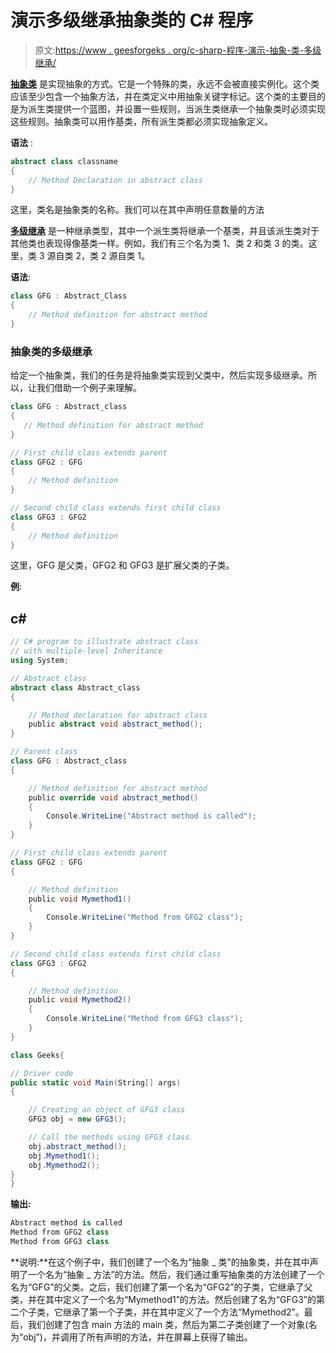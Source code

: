 # 演示多级继承抽象类的 C# 程序

> 原文:[https://www . geesforgeks . org/c-sharp-程序-演示-抽象-类-多级继承/](https://www.geeksforgeeks.org/c-sharp-program-to-demonstrate-abstract-class-with-multiple-level-inheritance/)

[**抽象类**](https://www.geeksforgeeks.org/c-sharp-abstract-classes/) 是实现抽象的方式。它是一个特殊的类，永远不会被直接实例化。这个类应该至少包含一个抽象方法，并在类定义中用抽象关键字标记。这个类的主要目的是为派生类提供一个蓝图，并设置一些规则，当派生类继承一个抽象类时必须实现这些规则。抽象类可以用作基类，所有派生类都必须实现抽象定义。

**语法** :

```cs
abstract class classname
{
    // Method Declaration in abstract class
}
```

这里，类名是抽象类的名称。我们可以在其中声明任意数量的方法

[**多级继承**](https://www.geeksforgeeks.org/c-sharp-multilevel-inheritance/) 是一种继承类型，其中一个派生类将继承一个基类，并且该派生类对于其他类也表现得像基类一样。例如，我们有三个名为类 1、类 2 和类 3 的类。这里，类 3 源自类 2，类 2 源自类 1。

**语法**:

```cs
class GFG : Abstract_Class
{
    // Method definition for abstract method
}
```

### 抽象类的多级继承

给定一个抽象类，我们的任务是将抽象类实现到父类中，然后实现多级继承。所以，让我们借助一个例子来理解。

```cs
class GFG : Abstract_class
{
   // Method definition for abstract method
}

// First child class extends parent
class GFG2 : GFG
{
    // Method definition
}

// Second child class extends first child class
class GFG3 : GFG2
{
    // Method definition
}
```

这里，GFG 是父类，GFG2 和 GFG3 是扩展父类的子类。

**例**:

## c#

```cs
// C# program to illustrate abstract class 
// with multiple-level Inheritance
using System;

// Abstract class
abstract class Abstract_class
{

    // Method declaration for abstract class
    public abstract void abstract_method();
}

// Parent class
class GFG : Abstract_class
{

    // Method definition for abstract method
    public override void abstract_method()
    {
        Console.WriteLine("Abstract method is called");
    }
}

// First child class extends parent
class GFG2 : GFG
{

    // Method definition
    public void Mymethod1()
    {
        Console.WriteLine("Method from GFG2 class");
    }
}

// Second child class extends first child class
class GFG3 : GFG2
{

    // Method definition
    public void Mymethod2()
    {
        Console.WriteLine("Method from GFG3 class");
    }
}

class Geeks{

// Driver code
public static void Main(String[] args)
{

    // Creating an object of GFG3 class
    GFG3 obj = new GFG3();

    // Call the methods using GFG3 class
    obj.abstract_method();
    obj.Mymethod1();
    obj.Mymethod2();
}
}
```

**输出:**

```cs
Abstract method is called
Method from GFG2 class
Method from GFG3 class
```

**说明:**在这个例子中，我们创建了一个名为“抽象 _ 类”的抽象类，并在其中声明了一个名为“抽象 _ 方法”的方法。然后，我们通过重写抽象类的方法创建了一个名为“GFG”的父类。之后，我们创建了第一个名为“GFG2”的子类，它继承了父类，并在其中定义了一个名为“Mymethod1”的方法。然后创建了名为“GFG3”的第二个子类，它继承了第一个子类，并在其中定义了一个方法“Mymethod2”。最后，我们创建了包含 main 方法的 main 类，然后为第二子类创建了一个对象(名为“obj”)，并调用了所有声明的方法，并在屏幕上获得了输出。